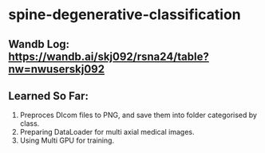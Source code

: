 # spine-degenerative-classification

## Wandb Log: https://wandb.ai/skj092/rsna24/table?nw=nwuserskj092



## Learned So Far:

1. Preproces DIcom files to PNG, and save them into folder categorised by class.
2. Preparing DataLoader for multi axial medical images.
3. Using Multi GPU for training.

